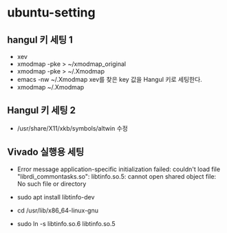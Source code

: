 # ubuntu-setting

## hangul 키 세팅 1
- xev
- xmodmap -pke > ~/xmodmap_original
- xmodmap -pke > ~/.Xmodmap
- emacs -nw ~/.Xmodmap 
xev를 찾은 key 값을 Hangul 키로 세팅한다.
- xmodmap ~/.Xmodmap

## Hangul 키 세팅 2
- /usr/share/X11/xkb/symbols/altwin 수정

## Vivado 실행용 세팅
- Error message
application-specific initialization failed: couldn't load file "librdi_commontasks.so": libtinfo.so.5: cannot open shared object file: No such file or directory

- sudo apt install libtinfo-dev
- cd /usr/lib/x86_64-linux-gnu
- sudo ln -s libtinfo.so.6 libtinfo.so.5
